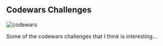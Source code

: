 ## Codewars Challenges

![codewars](https://img.shields.io/badge/Codewars-B1361E.svg?style=for-the-badge&logo=Codewars&logoColor=white)

Some of the codewars challenges that I think is interesting...
